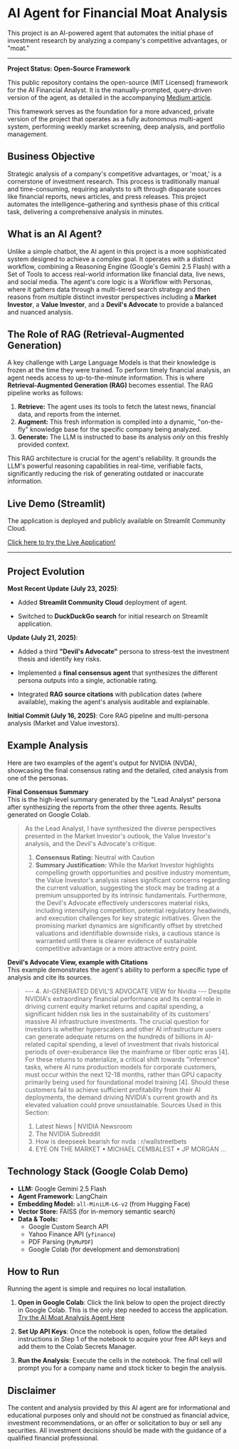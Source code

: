 # AI Agent for Financial Moat Analysis

This project is an AI-powered agent that automates the initial phase of investment research by analyzing a company's competitive advantages, or "moat."

---

**Project Status: Open-Source Framework**

This public repository contains the open-source (MIT Licensed) framework for the AI Financial Analyst. It is the manually-prompted, query-driven version of the agent, as detailed in the accompanying [Medium article](https://medium.com/digital-mind/building-a-multi-tool-rag-agent-for-financial-analysis-6d4e667546a4).

This framework serves as the foundation for a more advanced, private version of the project that operates as a fully autonomous multi-agent system, performing weekly market screening, deep analysis, and portfolio management.


## Business Objective

Strategic analysis of a company's competitive advantages, or 'moat,' is a cornerstone of investment research. This process is traditionally manual and time-consuming, requiring analysts to sift through disparate sources like financial reports, news articles, and press releases. This project automates the intelligence-gathering and synthesis phase of this critical task, delivering a comprehensive analysis in minutes.

## What is an AI Agent?

Unlike a simple chatbot, the AI agent in this project is a more sophisticated system designed to achieve a complex goal. It operates with a distinct workflow, combining a Reasoning Engine (Google's Gemini 2.5 Flash) with a Set of Tools to access real-world information like financial data, live news, and social media. The agent's core logic is a Workflow with Personas, where it gathers data through a multi-tiered search strategy and then reasons from multiple distinct investor perspectives including a **Market Investor**, a **Value Investor**, and a **Devil's Advocate** to provide a balanced and nuanced analysis.

## The Role of RAG (Retrieval-Augmented Generation)

A key challenge with Large Language Models is that their knowledge is frozen at the time they were trained. To perform timely financial analysis, an agent needs access to up-to-the-minute information. This is where **Retrieval-Augmented Generation (RAG)** becomes essential. The RAG pipeline works as follows:

1.  **Retrieve:** The agent uses its tools to fetch the latest news, financial data, and reports from the internet.
2.  **Augment:** This fresh information is compiled into a dynamic, "on-the-fly" knowledge base for the specific company being analyzed.
3.  **Generate:** The LLM is instructed to base its analysis *only* on this freshly provided context.

This RAG architecture is crucial for the agent's reliability. It grounds the LLM's powerful reasoning capabilities in real-time, verifiable facts, significantly reducing the risk of generating outdated or inaccurate information.

## Live Demo (Streamlit)

The application is deployed and publicly available on Streamlit Community Cloud.

[Click here to try the Live Application!](https://ai-agent-moat.streamlit.app/)

---

## Project Evolution

**Most Recent Update (July 23, 2025)**:

* Added **Streamlit Community Cloud** deployment of agent.

* Switched to **DuckDuckGo search** for initial research on Streamlit application.

**Update (July 21, 2025)**:

* Added a third **"Devil's Advocate"** persona to stress-test the investment thesis and identify key risks.

* Implemented a **final consensus agent** that synthesizes the different persona outputs into a single, actionable rating.

* Integrated **RAG source citations** with publication dates (where available), making the agent's analysis auditable and explainable.

**Initial Commit (July 16, 2025)**: Core RAG pipeline and multi-persona analysis (Market and Value investors).


## Example Analysis

Here are two examples of the agent's output for NVIDIA (NVDA), showcasing the final consensus rating and the detailed, cited analysis from one of the personas.

**Final Consensus Summary**\
This is the high-level summary generated by the "Lead Analyst" persona after synthesizing the reports from the other three agents. Results generated on Google Colab.

> As the Lead Analyst, I have synthesized the diverse perspectives presented in the Market Investor's outlook, the Value Investor's analysis, and the Devil's Advocate's critique.
> 1.  **Consensus Rating:** Neutral with Caution
> 2.  **Summary Justification:**
>     While the Market Investor highlights compelling growth opportunities and positive industry momentum, the Value Investor's analysis raises significant concerns regarding the current valuation, suggesting the stock may be trading at a premium unsupported by its intrinsic fundamentals. Furthermore, the Devil's Advocate effectively underscores material risks, including intensifying competition, potential regulatory headwinds, and execution challenges for key strategic initiatives. Given the promising market dynamics are significantly offset by stretched valuations and identifiable downside risks, a cautious stance is warranted until there is clearer evidence of sustainable competitive advantage or a more attractive entry point.

**Devil's Advocate View, example with Citations**\
This example demonstrates the agent's ability to perform a specific type of analysis and cite its sources.

> --- 4. AI-GENERATED DEVIL'S ADVOCATE VIEW for Nvidia ---
> Despite NVIDIA's extraordinary financial performance and its central role in driving current equity market returns and capital spending, a significant hidden risk lies in the sustainability of its customers' massive AI infrastructure investments. The crucial question for investors is whether hyperscalers and other AI infrastructure users can generate adequate returns on the hundreds of billions in AI-related capital spending, a level of investment that rivals historical periods of over-exuberance like the mainframe or fiber optic eras [4]. For these returns to materialize, a critical shift towards "inference" tasks, where AI runs production models for corporate customers, must occur within the next 12-18 months, rather than GPU capacity primarily being used for foundational model training [4]. Should these customers fail to achieve sufficient profitability from their AI deployments, the demand driving NVIDIA's current growth and its elevated valuation could prove unsustainable.
> Sources Used in this Section:
> 1. Latest News | NVIDIA Newsroom
> 2. The NVIDIA Subreddit
> 3. How is deepseek bearish for nvda : r/wallstreetbets
> 4. EYE ON THE MARKET • MICHAEL CEMBALEST • JP MORGAN ...


## Technology Stack (Google Colab Demo)

* **LLM:** Google Gemini 2.5 Flash
* **Agent Framework:** LangChain
* **Embedding Model:** `all-MiniLM-L6-v2` (from Hugging Face)
* **Vector Store:** FAISS (for in-memory semantic search)
* **Data & Tools:**
    * Google Custom Search API
    * Yahoo Finance API (`yfinance`)
    * PDF Parsing (`PyMuPDF`)
    * Google Colab (for development and demonstration)

## How to Run

Running the agent is simple and requires no local installation.

1. **Open in Google Colab**:
Click the link below to open the project directly in Google Colab. This is the only step needed to access the application.
[Try the AI Moat Analysis Agent Here](https://colab.research.google.com/github/eriktaylor/ai-agent-moat/blob/main/app.ipynb)

2. **Set Up API Keys**:
Once the notebook is open, follow the detailed instructions in Step 1 of the notebook to acquire your free API keys and add them to the Colab Secrets Manager.

3. **Run the Analysis**:
Execute the cells in the notebook. The final cell will prompt you for a company name and stock ticker to begin the analysis.

## Disclaimer
The content and analysis provided by this AI agent are for informational and educational purposes only and should not be construed as financial advice, investment recommendations, or an offer or solicitation to buy or sell any securities. All investment decisions should be made with the guidance of a qualified financial professional.
